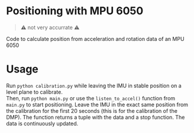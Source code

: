 # Positioning with MPU 6050

> ⚠️ not very accurrate ⚠️

Code to calculate position from acceleration and rotation data of an MPU 6050

# Usage
Run `python calibration.py` while leaving the IMU in stable position on a level plane to calibrate.  
Then, run `python main.py` or use the `listen_to_accel()` function from `main.py` to start positioning. Leave the IMU in the exact same position from the calibration for the first 20 seconds (this is for the calibration of the DMP). The function returns a tuple with the data and a stop function. The data is continuously updated.
